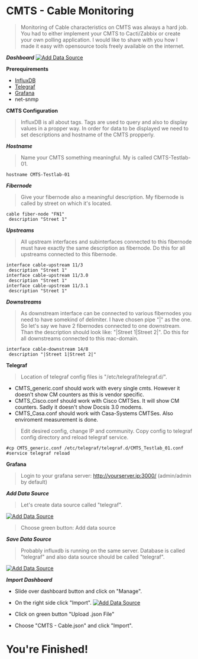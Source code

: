 # CMTS - Cable Monitoring
> Monitoring of Cable characteristics on CMTS was always a hard job. You had to either implement your CMTS to Cacti/Zabbix or create your own polling application. I would like to share with you how I made it easy with opensource tools freely available on the internet.

***Dashboard***
[![Add Data Source](https://github.com/l-n-monitoring/CMTS-Monitoring/raw/master/images/screencapture-193-95-254-210-2323-d-yBX3mKdiz-cmts-cable-2019-05-14-14_49_14%20(1).png)]()

**Prerequirements**
- <a href="https://docs.influxdata.com/influxdb/v1.7/introduction/installation/">InfluxDB</a>
- <a href="https://docs.influxdata.com/telegraf/v1.10/introduction/installation/">Telegraf</a>
- <a href="https://grafana.com/docs/installation/">Grafana</a>
- net-snmp

**CMTS Configuration**
> InfluxDB is all about tags. Tags are used to query and also to display values in a propper way. In order for data to be displayed we need to set descriptions and hostname of the CMTS propperly.

***Hostname***
> Name your CMTS something meaningful. My is called CMTS-Testlab-01.
```
hostname CMTS-Testlab-01
```
***Fibernode***
> Give your fibernode also a meaningful description. My fibernode is called by street on which it's located.
```
cable fiber-node "FN1" 
 description "Street 1"
```
***Upstreams***
> All upstream interfaces and subinterfaces connected to this fibernode must have exactly the same description as fibernode. Do this for all upstreams connected to this fibernode.
```
interface cable-upstream 11/3 
 description "Street 1"
interface cable-upstream 11/3.0
 description "Street 1"
interface cable-upstream 11/3.1
 description "Street 1"
```
***Downstreams***
> As downstream interface can be connected to various fibernodes you need to have somekind of delimiter. I have chosen pipe "|" as the one. So let's say we have 2 fibernodes connected to one downstream. Than the description should look like: "|Street 1|Street 2|". Do this for all downstreams connected to this mac-domain.
```
interface cable-downstream 14/8 
 description "|Street 1|Street 2|"
```
**Telegraf**
> Location of telegraf config files is "/etc/telegraf/telegraf.d/".
- CMTS_generic.conf should work with every single cmts. However it doesn't show CM counters as this is vendor specific.
- CMTS_Cisco.conf should work with Cisco CMTSes. It will show CM counters. Sadly it doesn't show Docsis 3.0 modems.
- CMTS_Casa.conf should work with Casa-Systems CMTSes. Also enviroment measurement is done.

> Edit desired config, change IP and community. Copy config to telegraf config directory and reload telegraf service.
```
#cp CMTS_generic.conf /etc/telegraf/telegraf.d/CMTS_Testlab_01.conf 
#service telegraf reload
```
**Grafana**
> Login to your grafana server: http://yourserver.ip:3000/ (admin/admin by default)

***Add Data Source***
> Let's create data source called "telegraf".

[![Add Data Source](https://github.com/l-n-monitoring/CMTS-Monitoring/raw/master/images/create_datasource.jpg)]()
> Choose green button: Add data source 

***Save Data Source***
> Probably influxdb is running on the same server. Database is called "telegraf" and also data source should be called "telegraf".

[![Add Data Source](https://github.com/l-n-monitoring/CMTS-Monitoring/raw/master/images/save_datasource.jpg)]()

***Import Dashboard***
- Slide over dashboard button and click on "Manage".
- On the right side click "Import".
[![Add Data Source](https://github.com/l-n-monitoring/CMTS-Monitoring/raw/master/images/manage_dashboard.jpg)]()

- Click on green button "Upload .json File"
- Choose "CMTS - Cable.json" and click "Import". 

# You're Finished!

